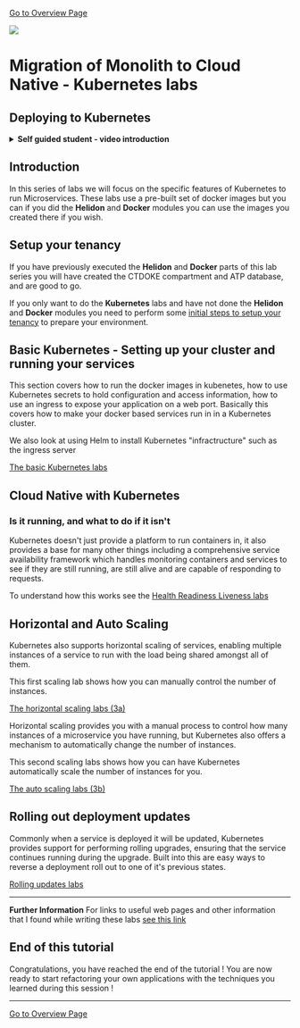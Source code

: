 [Go to Overview Page](../README.md)

![](../../../common/images/customer.logo2.png)

# Migration of Monolith to Cloud Native - Kubernetes labs

## Deploying to Kubernetes 

<details><summary><b>Self guided student - video introduction</b></summary>


This video is an introduction to the Kubernetes labs. Once you've watched it please press the "Back" button on your browser to return to the labs.

[![Kubernetes labs Introduction Video](https://img.youtube.com/vi/6Kg-zH6h3Is/0.jpg)](https://youtu.be/6Kg-zH6h3Is "Kubernetes labs introduction video")

---

</details>

## Introduction

In this series of labs we will focus on the specific features of Kubernetes to run Microservices.  These labs use a pre-built set of docker images but you can if you did the **Helidon** and **Docker** modules you can use the images you created there if you wish. 

## Setup your tenancy
If you have previously executed the **Helidon** and **Docker** parts of this lab series you will have created the CTDOKE compartment and ATP database, and are good to go.

If you only want to do the **Kubernetes** labs and have not done the **Helidon** and **Docker** modules you need to perform some [initial steps to setup your tenancy](../ManualSetup/KubernetesSetup.md) to prepare your environment.


## Basic Kubernetes - Setting up your cluster and running your services

This section covers how to run the docker images in kubenetes, how to use Kubernetes secrets to hold configuration and access information, how to use an ingress to expose your application on a web port. Basically this covers how to make your docker based services run in in a Kubernetes cluster.

We also look at using Helm to install Kubernetes "infractructure" such as the ingress server

[The basic Kubernetes labs](base-kubernetes/KubernetesBaseLabs.md)

## Cloud Native with Kubernetes

### Is it running, and what to do if it isn't

Kubernetes doesn't just provide a platform to run containers in, it also provides a base for many other things including a comprehensive service availability framework which handles monitoring containers and services to see if they are still running, are still alive and are capable of responding to requests.

To understand how this works see the [Health Readiness Liveness labs](cloud-native-labs/Health-readiness-liveness/Health-liveness-readiness.md)

## Horizontal and Auto Scaling

Kubernetes also supports horizontal scaling of services, enabling multiple instances of a service to run with the load being shared amongst all of them. 

This first scaling lab shows how you can manually control the number of instances.

[The horizontal scaling labs (3a)](cloud-native-labs/Horizontal-scaling/Horizontal-scaling.md) 

Horizontal scaling provides you with a manual process to control how many instances of a microservice you have running, but Kubernetes also offers a mechanism to automatically change the number of instances.

This second scaling labs shows how you can have Kubernetes automatically scale the number of instances for you.

[The auto scaling labs (3b)](cloud-native-labs/Horizontal-scaling/Auto-scaling.md)


## Rolling out deployment updates

Commonly when a service is deployed it will be updated, Kubernetes provides support for performing rolling upgrades, ensuring that the service continues running during the upgrade. Built into this are easy ways to reverse a deployment roll out to one of it's previous states.

[Rolling updates labs](cloud-native-labs/Rolling-updates/Rolling-updates.md)

---

**Further Information**
For links to useful web pages and other information that I found while writing these labs [see this link](further-information/further-information.md)



## End of this tutorial

Congratulations, you have reached the end of the tutorial !  You are now ready to start refactoring your own applications with the techniques you learned during this session !



------

[Go to Overview Page](../README.md)